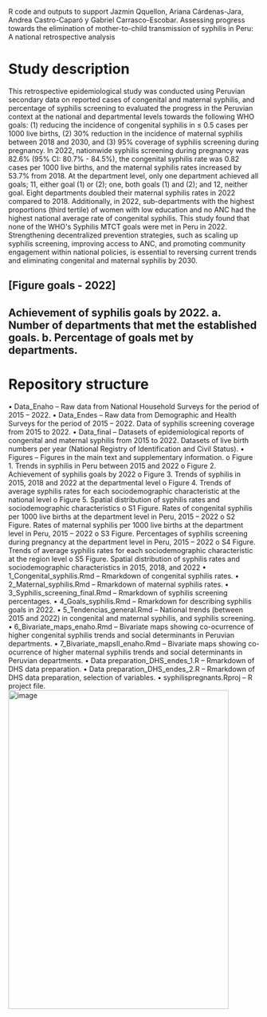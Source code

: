 R code and outputs to support Jazmin Qquellon, Ariana Cárdenas-Jara, Andrea Castro-Caparó y Gabriel Carrasco-Escobar. Assessing progress towards the elimination of mother-to-child transmission of syphilis in Peru: A national retrospective analysis
# Study description
This retrospective epidemiological study was conducted using Peruvian secondary data on reported cases of congenital and maternal syphilis, and percentage of syphilis screening to evaluated the progress in the Peruvian context at the national and departmental levels towards the following WHO goals: (1) reducing the incidence of congenital syphilis in ≤ 0.5 cases per 1000 live births, (2) 30% reduction in the incidence of maternal syphilis between 2018 and 2030, and (3) 95% coverage of syphilis screening during pregnancy. In 2022, nationwide syphilis screening during pregnancy was 82.6% (95% CI: 80.7%  - 84.5%), the congenital syphilis rate was 0.82 cases per 1000 live births, and the maternal syphilis rates increased by 53.7% from 2018. At the department level, only one department achieved all goals; 11, either goal (1) or (2); one, both goals (1) and (2); and 12, neither goal. Eight departments doubled their maternal syphilis rates in 2022 compared to 2018. Additionally, in 2022, sub-departments with the highest proportions (third tertile) of women with low education and no ANC had the highest national average rate of congenital syphilis. This study found that none of the WHO's Syphilis MTCT goals were met in Peru in 2022. Strengthening decentralized prevention strategies, such as scaling up syphilis screening, improving access to ANC, and promoting community engagement within national policies, is essential to reversing current trends and eliminating congenital and maternal syphilis by 2030.
## [Figure goals - 2022]
## Achievement of syphilis goals by 2022. a. Number of departments that met the established goals. b. Percentage of goals met by departments.
# Repository structure
•	Data_Enaho – Raw data from National Household Surveys for the period of 2015 – 2022. 
•	Data_Endes – Raw data from Demographic and Health Surveys for the period of 2015 – 2022. Data of syphilis screening coverage from 2015 to 2022.
•	Data_final – Datasets of epidemiological reports of congenital and maternal syphilis from 2015 to 2022. Datasets of live birth numbers per year (National Registry of Identification and Civil Status).
•	Figures – Figures in the main text and supplementary information.
            o	Figure 1. Trends in syphilis in Peru between 2015 and 2022
            o	Figure 2. Achievement of syphilis goals by 2022
            o	Figure 3. Trends of syphilis in 2015, 2018 and 2022 at the departmental level
            o	Figure 4. Trends of average syphilis rates for each sociodemographic characteristic at the national level
            o	Figure 5. Spatial distribution of syphilis rates and sociodemographic characteristics
            o	S1 Figure. Rates of congenital syphilis per 1000 live births at the department level in Peru, 2015 – 2022
            o	S2 Figure. Rates of maternal syphilis per 1000 live births at the department level in Peru, 2015 – 2022
            o	S3 Figure. Percentages of syphilis screening during pregnancy at the department level in Peru, 2015 – 2022
            o	S4 Figure. Trends of average syphilis rates for each sociodemographic characteristic at the region level
            o	S5 Figure. Spatial distribution of syphilis rates and sociodemographic characteristics in 2015, 2018, and 2022
•	1_Congenital_syphilis.Rmd – Rmarkdown of congenital syphilis rates.
•	2_Maternal_syphilis.Rmd – Rmarkdown of maternal syphilis rates.
•	3_Syphilis_screening_final.Rmd – Rmarkdown of syphilis screening percentages.
•	4_Goals_syphilis.Rmd – Rmarkdown for describing syphilis goals in 2022.
•	5_Tendencias_general.Rmd – National trends (between 2015 and 2022) in congenital and maternal syphilis, and syphilis screening.
•	6_Bivariate_maps_enaho.Rmd – Bivariate maps showing co-ocurrence of higher congenital syphilis trends and social determinants in Peruvian departments.
•	7_Bivariate_mapsII_enaho.Rmd – Bivariate maps showing co-ocurrence of higher maternal syphilis trends and social determinants in Peruvian departments.
•	Data preparation_DHS_endes_1.R – Rmarkdown of DHS data preparation.
•	Data preparation_DHS_endes_2.R – Rmarkdown of DHS data preparation, selection of variables.
•	syphilispregnants.Rproj – R project file.
<img width="442" height="640" alt="image" src="https://github.com/user-attachments/assets/a867161f-1735-4ac3-8c45-094b65b417ea" />
